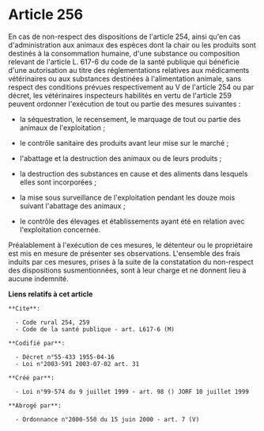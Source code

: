 # Article 256

En cas de non-respect des dispositions de l'article 254, ainsi qu'en cas d'administration aux animaux des espèces dont la
chair ou les produits sont destinés à la consommation humaine, d'une substance ou composition relevant de l'article L. 617-6
du code de la santé publique qui bénéficie d'une autorisation au titre des réglementations relatives aux médicaments
vétérinaires ou aux substances destinées à l'alimentation animale, sans respect des conditions prévues respectivement au V de
l'article 254 ou par décret, les vétérinaires inspecteurs habilités en vertu de l'article 259 peuvent ordonner l'exécution de
tout ou partie des mesures suivantes :

- la séquestration, le recensement, le marquage de tout ou partie des animaux de l'exploitation ;

- le contrôle sanitaire des produits avant leur mise sur le marché ;

- l'abattage et la destruction des animaux ou de leurs produits ;

- la destruction des substances en cause et des aliments dans lesquels elles sont incorporées ;

- la mise sous surveillance de l'exploitation pendant les douze mois suivant l'abattage des animaux ;

- le contrôle des élevages et établissements ayant été en relation avec l'exploitation concernée.

Préalablement à l'exécution de ces mesures, le détenteur ou le propriétaire est mis en mesure de présenter ses observations.
L'ensemble des frais induits par ces mesures, prises à la suite de la constatation du non-respect des dispositions
susmentionnées, sont à leur charge et ne donnent lieu à aucune indemnité.

**Liens relatifs à cet article**

	**Cite**:

	  - Code rural 254, 259
	  - Code de la santé publique - art. L617-6 (M)

	**Codifié par**:

	  - Décret n°55-433 1955-04-16
	  - Loi n°2003-591 2003-07-02 art. 31

	**Créé par**:

	  - Loi n°99-574 du 9 juillet 1999 - art. 98 () JORF 10 juillet 1999

	**Abrogé par**:

	  - Ordonnance n°2000-550 du 15 juin 2000 - art. 7 (V)
